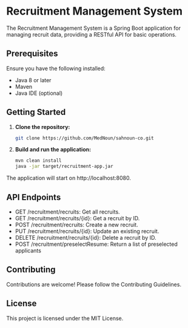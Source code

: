 # Recruitment Management System

The Recruitment Management System is a Spring Boot application for managing recruit data, providing a RESTful API for basic operations.

## Prerequisites

Ensure you have the following installed:

- Java 8 or later
- Maven
- Java IDE (optional)

## Getting Started

1. **Clone the repository:**

   ```bash
   git clone https://github.com/MedNoun/sahnoun-co.git

2. **Build and run the application:**

   ```bash
   mvn clean install
   java -jar target/recruitment-app.jar

The application will start on http://localhost:8080.

## API Endpoints
- GET /recruitment/recruits: Get all recruits.
- GET /recruitment/recruits/{id}: Get a recruit by ID.
- POST /recruitment/recruits: Create a new recruit.
- PUT /recruitment/recruits/{id}: Update an existing recruit.
- DELETE /recruitment/recruits/{id}: Delete a recruit by ID.
- POST /recruitment/preselectResume: Return a list of preselected applicants

## Contributing
Contributions are welcome! Please follow the Contributing Guidelines.

## License
This project is licensed under the MIT License.


